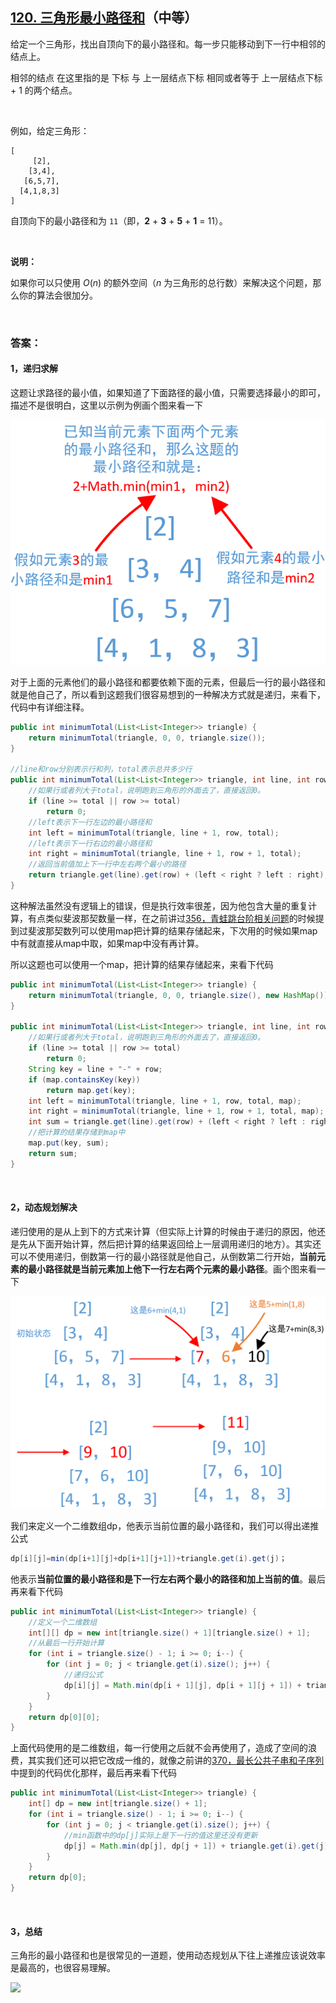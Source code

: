 ## [120. 三角形最小路径和](https://leetcode-cn.com/problems/triangle/)（中等）

给定一个三角形，找出自顶向下的最小路径和。每一步只能移动到下一行中相邻的结点上。

相邻的结点 在这里指的是 下标 与 上一层结点下标 相同或者等于 上一层结点下标 + 1 的两个结点。

<br>

例如，给定三角形：

```
[
     [2],
    [3,4],
   [6,5,7],
  [4,1,8,3]
]
```

自顶向下的最小路径和为 `11`（即，**2** + **3** + **5** + **1** = 11）。

<br>

**说明：**

如果你可以只使用 *O*(*n*) 的额外空间（*n* 为三角形的总行数）来解决这个问题，那么你的算法会很加分。

<br>

### 答案：

#### 1，递归求解

这题让求路径的最小值，如果知道了下面路径的最小值，只需要选择最小的即可，描述不是很明白，这里以示例为例画个图来看一下

![](https://raw.githubusercontent.com/sdwwld/algorithms/master/img/leetcode/0120/640.png)

对于上面的元素他们的最小路径和都要依赖下面的元素，但最后一行的最小路径和就是他自己了，所以看到这题我们很容易想到的一种解决方式就是递归，来看下，代码中有详细注释。

```java
public int minimumTotal(List<List<Integer>> triangle) {
    return minimumTotal(triangle, 0, 0, triangle.size());
}

//line和row分别表示行和列，total表示总共多少行
public int minimumTotal(List<List<Integer>> triangle, int line, int row, int total) {
    //如果行或者列大于total，说明跑到三角形的外面去了，直接返回0。
    if (line >= total || row >= total)
        return 0;
    //left表示下一行左边的最小路径和
    int left = minimumTotal(triangle, line + 1, row, total);
    //left表示下一行右边的最小路径和
    int right = minimumTotal(triangle, line + 1, row + 1, total);
    //返回当前值加上下一行中左右两个最小的路径
    return triangle.get(line).get(row) + (left < right ? left : right);
}
```

这种解法虽然没有逻辑上的错误，但是执行效率很差，因为他包含大量的重复计算，有点类似斐波那契数量一样，在之前讲过[356，青蛙跳台阶相关问题](http://mp.weixin.qq.com/s?__biz=MzU0ODMyNDk0Mw==&mid=2247486347&idx=1&sn=751a890c3eb9eb99924f1ebd41034a3a&chksm=fb4198abcc3611bdb7a943ef6fff7a54908583e001032d0ee02ad90e9e91b9f63054b88d8c7c&scene=21#wechat_redirect)的时候提到过斐波那契数列可以使用map把计算的结果存储起来，下次用的时候如果map中有就直接从map中取，如果map中没有再计算。



所以这题也可以使用一个map，把计算的结果存储起来，来看下代码

```java
public int minimumTotal(List<List<Integer>> triangle) {
    return minimumTotal(triangle, 0, 0, triangle.size(), new HashMap());
}

public int minimumTotal(List<List<Integer>> triangle, int line, int row, int total, Map<String, Integer> map) {
    //如果行或者列大于total，说明跑到三角形的外面去了，直接返回0。
    if (line >= total || row >= total)
        return 0;
    String key = line + "-" + row;
    if (map.containsKey(key))
        return map.get(key);
    int left = minimumTotal(triangle, line + 1, row, total, map);
    int right = minimumTotal(triangle, line + 1, row + 1, total, map);
    int sum = triangle.get(line).get(row) + (left < right ? left : right);
    //把计算的结果存储到map中
    map.put(key, sum);
    return sum;
}
```

<br>

#### 2，动态规划解决

递归使用的是从上到下的方式来计算（但实际上计算的时候由于递归的原因，他还是先从下面开始计算，然后把计算的结果返回给上一层调用递归的地方）。其实还可以不使用递归，倒数第一行的最小路径就是他自己，从倒数第二行开始，**当前元素的最小路径就是当前元素加上他下一行左右两个元素的最小路径**。画个图来看一下

![](https://raw.githubusercontent.com/sdwwld/algorithms/master/img/leetcode/0120/641.png)

我们来定义一个二维数组dp，他表示当前位置的最小路径和，我们可以得出递推公式

```java
dp[i][j]=min(dp[i+1][j]+dp[i+1][j+1])+triangle.get(i).get(j)；
```

他表示**当前位置的最小路径和是下一行左右两个最小的路径和加上当前的值**。最后再来看下代码

```java
public int minimumTotal(List<List<Integer>> triangle) {
    //定义一个二维数组
    int[][] dp = new int[triangle.size() + 1][triangle.size() + 1];
    //从最后一行开始计算
    for (int i = triangle.size() - 1; i >= 0; i--) {
        for (int j = 0; j < triangle.get(i).size(); j++) {
            //递归公式
            dp[i][j] = Math.min(dp[i + 1][j], dp[i + 1][j + 1]) + triangle.get(i).get(j);
        }
    }
    return dp[0][0];
}
```

上面代码使用的是二维数组，每一行使用之后就不会再使用了，造成了空间的浪费，其实我们还可以把它改成一维的，就像之前讲的[370，最长公共子串和子序列](http://mp.weixin.qq.com/s?__biz=MzU0ODMyNDk0Mw==&mid=2247486892&idx=1&sn=4d4c122bf5139ba711b53e9ffd208408&chksm=fb419e8ccc36179a7518796a1339d348ef7786b89c8cc62ec26e9f5bc1c3ec5eb6e68a44e84d&scene=21#wechat_redirect)中提到的代码优化那样，最后再来看下代码

```java
public int minimumTotal(List<List<Integer>> triangle) {
    int[] dp = new int[triangle.size() + 1];
    for (int i = triangle.size() - 1; i >= 0; i--) {
        for (int j = 0; j < triangle.get(i).size(); j++) {
            //min函数中的dp[j]实际上是下一行的值这里还没有更新
            dp[j] = Math.min(dp[j], dp[j + 1]) + triangle.get(i).get(j);
        }
    }
    return dp[0];
}
```

<br>

#### 3，总结

三角形的最小路径和也是很常见的一道题，使用动态规划从下往上递推应该说效率是最高的，也很容易理解。



![](https://img-blog.csdnimg.cn/20200807155236311.png)

